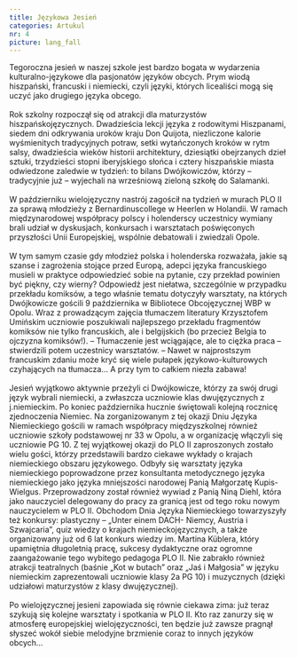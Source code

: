 ```yaml
---
title: Językowa Jesień
categories: Artukul
nr: 4
picture: lang_fall
---
```

Tegoroczna jesień w naszej szkole jest bardzo bogata w wydarzenia kulturalno-językowe dla pasjonatów języków obcych. Prym wiodą hiszpański, francuski i niemiecki, czyli języki, których licealiści mogą się uczyć jako drugiego języka obcego.<br><br>
Rok szkolny rozpoczął się od atrakcji dla maturzystów hiszpańskojęzycznych. Dwadzieścia lekcji języka z rodowitymi Hiszpanami, siedem dni odkrywania uroków kraju Don Quijota, niezliczone kalorie wyśmienitych tradycyjnych potraw, setki wytańczonych kroków w rytm salsy, dwadzieścia wieków historii architektury, dziesiątki obejrzanych dzieł sztuki, trzydzieści stopni iberyjskiego słońca i cztery hiszpańskie miasta odwiedzone zaledwie w tydzień: to bilans Dwójkowiczów, którzy – tradycyjnie już – wyjechali na wrześniową zieloną szkołę do Salamanki. <br><br>
W październiku wielojęzyczny nastrój zagościł na tydzień w murach PLO II za sprawą młodzieży z Bernardinuscollege w Heerlen w Holandii. W ramach międzynarodowej współpracy polscy i holenderscy uczestnicy wymiany brali udział w dyskusjach, konkursach i warsztatach poświęconych przyszłości Unii Europejskiej, wspólnie debatowali i zwiedzali Opole. <br><br>
W tym samym czasie gdy młodzież polska i holenderska rozważała, jakie są szanse i zagrożenia stojące przed Europą, adepci języka francuskiego musieli w praktyce odpowiedzieć sobie na pytanie, czy przekład powinien być piękny, czy wierny? Odpowiedź jest niełatwa, szczególnie w przypadku przekładu komiksów, a tego właśnie tematu dotyczyły warsztaty, na których Dwójkowicze gościli 9 października w Bibliotece Obcojęzycznej WBP w Opolu. Wraz z prowadzącym zajęcia tłumaczem literatury Krzysztofem Umińskim uczniowie poszukiwali najlepszego przekładu fragmentów komiksów nie tylko francuskich, ale i belgijskich (bo przecież Belgia to ojczyzna komiksów!).
– Tłumaczenie jest wciągające, ale to ciężka praca – stwierdzili potem uczestnicy warsztatów. – Nawet w najprostszym francuskim zdaniu może kryć się wiele pułapek językowo-kulturowych czyhających na tłumacza… A przy tym to całkiem niezła zabawa! <br><br>
Jesień wyjątkowo aktywnie przeżyli ci Dwójkowicze, którzy za swój drugi język wybrali niemiecki, a zwłaszcza uczniowie klas dwujęzycznych z j.niemieckim. Po koniec października hucznie świętowali kolejną rocznicę zjednoczenia Niemiec. Na zorganizowanym z tej okazji Dniu Języka Niemieckiego gościli w ramach współpracy międzyszkolnej również uczniowie szkoły podstawowej nr 33 w Opolu, a w organizację włączyli się uczniowie PG 10. Z tej wyjątkowej okazji do PLO II zaproszonych zostało wielu gości, którzy przedstawili bardzo ciekawe wykłady o krajach niemieckiego obszaru językowego. Odbyły się warsztaty języka niemieckiego poprowadzone przez konsultanta metodycznego języka niemieckiego jako języka mniejszości narodowej Panią Małgorzatę Kupis-Wielgus. Przeprowadzony został również wywiad z Panią Niną Diehl,  która jako nauczyciel delegowany do pracy za granicą jest od tego roku nowym nauczycielem w PLO II. Obchodom Dnia Języka Niemieckiego towarzyszyły też konkursy: plastyczny – „Unter einem DACH- Niemcy, Austria i Szwajcaria”, quiz wiedzy o krajach niemieckojęzycznych, a także organizowany już od 6 lat konkurs wiedzy im. Martina Küblera, który upamiętnia długoletnią pracę, sukcesy dydaktyczne oraz ogromne zaangażowanie tego wybitego pedagoga PLO II. Nie zabrakło również atrakcji teatralnych (baśnie „Kot w butach” oraz „Jaś i Małgosia” w języku niemieckim zaprezentowali uczniowie klasy 2a PG 10) i muzycznych (dzięki udziałowi maturzystów z klasy dwujęzycznej). <br><br>
Po wielojęzycznej jesieni zapowiada się równie ciekawa zima: już teraz szykują się kolejne warsztaty i spotkania w PLO II. Kto raz zanurzy się w atmosferę europejskiej wielojęzyczności, ten będzie już zawsze pragnął słyszeć wokół siebie melodyjne brzmienie coraz to innych języków obcych…
